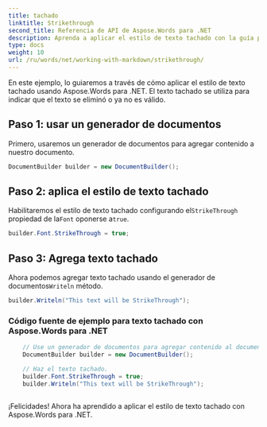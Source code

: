 ```yaml
---
title: tachado
linktitle: Strikethrough
second_title: Referencia de API de Aspose.Words para .NET
description: Aprenda a aplicar el estilo de texto tachado con la guía paso a paso de Aspose.Words para .NET.
type: docs
weight: 10
url: /ru/words/net/working-with-markdown/strikethrough/
---
```



En este ejemplo, lo guiaremos a través de cómo aplicar el estilo de texto tachado usando Aspose.Words para .NET. El texto tachado se utiliza para indicar que el texto se eliminó o ya no es válido.

## Paso 1: usar un generador de documentos

Primero, usaremos un generador de documentos para agregar contenido a nuestro documento.

```csharp
DocumentBuilder builder = new DocumentBuilder();
```

## Paso 2: aplica el estilo de texto tachado

 Habilitaremos el estilo de texto tachado configurando el`StrikeThrough` propiedad de la`Font` oponerse a`true`.

```csharp
builder.Font.StrikeThrough = true;
```

## Paso 3: Agrega texto tachado

 Ahora podemos agregar texto tachado usando el generador de documentos`Writeln` método.

```csharp
builder.Writeln("This text will be StrikeThrough");
```


### Código fuente de ejemplo para texto tachado con Aspose.Words para .NET

```csharp
	// Use un generador de documentos para agregar contenido al documento.
	DocumentBuilder builder = new DocumentBuilder();

	// Haz el texto tachado.
	builder.Font.StrikeThrough = true;
	builder.Writeln("This text will be StrikeThrough");
            
```

¡Felicidades! Ahora ha aprendido a aplicar el estilo de texto tachado con Aspose.Words para .NET.

